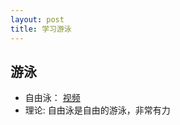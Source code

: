 ```yaml
---
layout: post
title: 学习游泳
---
```


## 游泳
- 自由泳： [视频](http://v.ifeng.com/vblog/others/201202/3cdf678b-4e2b-7610-2776-baf8682932e7.shtml)
- 理论: 自由泳是自由的游泳，非常有力